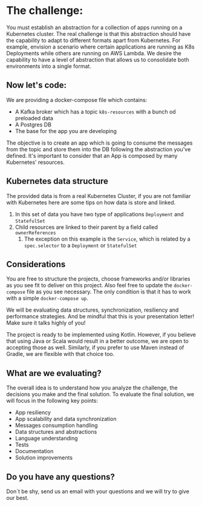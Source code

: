 # The challenge:
You must establish an abstraction for a collection of apps running on a Kubernetes cluster. The real challenge is that this abstraction should have the capability to adapt to different formats apart from Kubernetes.
For example, envision a scenario where certain applications are running as K8s Deployments while others are running on AWS Lambda. We desire the capability to have a level of abstraction that allows us to consolidate both environments into a single format.

## Now let's code:

We are providing a docker-compose file which contains:

- A Kafka broker which has a topic `k8s-resources` with a bunch od preloaded data
- A Postgres DB
- The base for the app you are developing

The objective is to create an app which is going to consume the messages from the topic and store them into the DB following the abstraction you've defined.
It's important to consider that an App is composed by many Kubernetes' resources.

## Kubernetes data structure
The provided data is from a real Kubernetes Cluster, if you are not familiar with Kubernetes here are some tips on how data is store and linked.

1. In this set of data you have two type of applications `Deployment` and `StatefulSet`
2. Child resources are linked to their parent by a field called `ownerReferences`
    1. The exception on this example is the `Service`, which is related by a `spec.selector` to a `Deployment` or `StatefulSet`

## Considerations

You are free to structure the projects, choose frameworks and/or libraries as you see fit to deliver on this project. Also feel free to update the `docker-compose` file as you see necessary. The only condition is that it has to work with a simple `docker-compose up`.

We will be evaluating data structures, synchronization, resiliency and performance strategies.
And be mindful that this is your presentation letter! Make sure it talks highly of you!

The project is ready to be implemented using Kotlin. However, if you believe that using Java or Scala would result in a better outcome, we are open to accepting those as well. Similarly, if you prefer to use Maven instead of Gradle, we are flexible with that choice too.

## What are we evaluating?
The overall idea is to understand how you analyze the challenge, the decisions you make and the final solution.
To evaluate the final solution, we will focus in the following key points:

- App resiliency
- App scalability and data synchronization
- Messages consumption handling
- Data structures and abstractions
- Language understanding
- Tests
- Documentation
- Solution improvements

## Do you have any questions?
Don´t be shy, send us an email with your questions and we will try to give our best.

